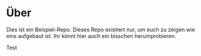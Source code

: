 # Über

Dies ist ein Beispiel-Repo. Dieses Repo existiert nur, um euch zu zeigen wie eins aufgebaut ist. Ihr könnt hier auch ein bisschen herumprobieren.

<p>Test</p>